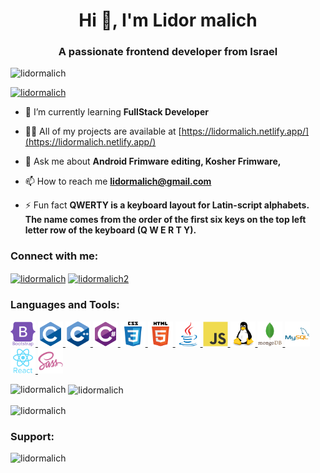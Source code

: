 <h1 align="center">Hi 👋, I'm Lidor malich</h1>
<h3 align="center">A passionate frontend developer from Israel</h3>

<p align="left"> <img src="https://komarev.com/ghpvc/?username=lidormalich&label=Profile%20views&color=0e75b6&style=flat" alt="lidormalich" /> </p>

<p align="left"> <a href="https://github.com/ryo-ma/github-profile-trophy"><img src="https://github-profile-trophy.vercel.app/?username=lidormalich" alt="lidormalich" /></a> </p>

- 🌱 I’m currently learning **FullStack Developer**

- 👨‍💻 All of my projects are available at [https://lidormalich.netlify.app/](https://lidormalich.netlify.app/)

- 💬 Ask me about **Android Frimware editing, Kosher Frimware,**

- 📫 How to reach me **lidormalich@gmail.com**

- ⚡ Fun fact ****QWERTY** is a keyboard layout for Latin-script alphabets. The name comes from the order of the first six keys on the top left letter row of the keyboard (Q W E R T Y).**

<h3 align="left">Connect with me:</h3>
<p align="left">
<a href="https://linkedin.com/in/lidormalich" target="blank"><img align="center" src="https://raw.githubusercontent.com/rahuldkjain/github-profile-readme-generator/master/src/images/icons/Social/linked-in-alt.svg" alt="lidormalich" height="30" width="40" /></a>
<a href="https://fb.com/lidormalich2" target="blank"><img align="center" src="https://raw.githubusercontent.com/rahuldkjain/github-profile-readme-generator/master/src/images/icons/Social/facebook.svg" alt="lidormalich2" height="30" width="40" /></a>
</p>

<h3 align="left">Languages and Tools:</h3>
<p align="left"> <a href="https://getbootstrap.com" target="_blank" rel="noreferrer"> <img src="https://raw.githubusercontent.com/devicons/devicon/master/icons/bootstrap/bootstrap-plain-wordmark.svg" alt="bootstrap" width="40" height="40"/> </a> <a href="https://www.cprogramming.com/" target="_blank" rel="noreferrer"> <img src="https://raw.githubusercontent.com/devicons/devicon/master/icons/c/c-original.svg" alt="c" width="40" height="40"/> </a> <a href="https://www.w3schools.com/cpp/" target="_blank" rel="noreferrer"> <img src="https://raw.githubusercontent.com/devicons/devicon/master/icons/cplusplus/cplusplus-original.svg" alt="cplusplus" width="40" height="40"/> </a> <a href="https://www.w3schools.com/cs/" target="_blank" rel="noreferrer"> <img src="https://raw.githubusercontent.com/devicons/devicon/master/icons/csharp/csharp-original.svg" alt="csharp" width="40" height="40"/> </a> <a href="https://www.w3schools.com/css/" target="_blank" rel="noreferrer"> <img src="https://raw.githubusercontent.com/devicons/devicon/master/icons/css3/css3-original-wordmark.svg" alt="css3" width="40" height="40"/> </a> <a href="https://www.w3.org/html/" target="_blank" rel="noreferrer"> <img src="https://raw.githubusercontent.com/devicons/devicon/master/icons/html5/html5-original-wordmark.svg" alt="html5" width="40" height="40"/> </a> <a href="https://www.java.com" target="_blank" rel="noreferrer"> <img src="https://raw.githubusercontent.com/devicons/devicon/master/icons/java/java-original.svg" alt="java" width="40" height="40"/> </a> <a href="https://developer.mozilla.org/en-US/docs/Web/JavaScript" target="_blank" rel="noreferrer"> <img src="https://raw.githubusercontent.com/devicons/devicon/master/icons/javascript/javascript-original.svg" alt="javascript" width="40" height="40"/> </a> <a href="https://www.linux.org/" target="_blank" rel="noreferrer"> <img src="https://raw.githubusercontent.com/devicons/devicon/master/icons/linux/linux-original.svg" alt="linux" width="40" height="40"/> </a> <a href="https://www.mongodb.com/" target="_blank" rel="noreferrer"> <img src="https://raw.githubusercontent.com/devicons/devicon/master/icons/mongodb/mongodb-original-wordmark.svg" alt="mongodb" width="40" height="40"/> </a> <a href="https://www.mysql.com/" target="_blank" rel="noreferrer"> <img src="https://raw.githubusercontent.com/devicons/devicon/master/icons/mysql/mysql-original-wordmark.svg" alt="mysql" width="40" height="40"/> </a> <a href="https://reactjs.org/" target="_blank" rel="noreferrer"> <img src="https://raw.githubusercontent.com/devicons/devicon/master/icons/react/react-original-wordmark.svg" alt="react" width="40" height="40"/> </a> <a href="https://sass-lang.com" target="_blank" rel="noreferrer"> <img src="https://raw.githubusercontent.com/devicons/devicon/master/icons/sass/sass-original.svg" alt="sass" width="40" height="40"/> </a> </p>



<p><img align="left" src="https://github-readme-stats.vercel.app/api/top-langs?username=lidormalich&show_icons=true&locale=en&layout=compact" alt="lidormalich" /></p>

<p>&nbsp;<img align="center" src="https://github-readme-stats.vercel.app/api?username=lidormalich&show_icons=true&locale=en" alt="lidormalich" /></p>

<p><img align="center" src="https://github-readme-streak-stats.herokuapp.com/?user=lidormalich&" alt="lidormalich" /></p>
<h3 align="left">Support:</h3>
<p><a href="https://www.buymeacoffee.com/lidormalich"> <img align="left" src="https://cdn.buymeacoffee.com/buttons/v2/default-yellow.png" height="50" width="210" alt="lidormalich" /></a></p><br><br>
